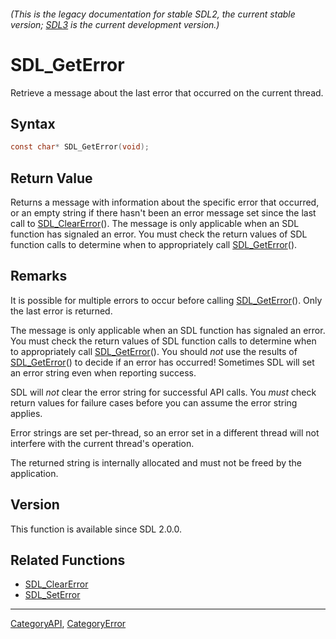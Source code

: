 ###### (This is the legacy documentation for stable SDL2, the current stable version; [SDL3](https://wiki.libsdl.org/SDL3/) is the current development version.)
# SDL_GetError

Retrieve a message about the last error that occurred on the current thread.

## Syntax

```c
const char* SDL_GetError(void);

```

## Return Value

Returns a message with information about the specific error that occurred,
or an empty string if there hasn't been an error message set since the last
call to [SDL_ClearError](SDL_ClearError)(). The message is only applicable
when an SDL function has signaled an error. You must check the return
values of SDL function calls to determine when to appropriately call
[SDL_GetError](SDL_GetError)().

## Remarks

It is possible for multiple errors to occur before calling
[SDL_GetError](SDL_GetError)(). Only the last error is returned.

The message is only applicable when an SDL function has signaled an error.
You must check the return values of SDL function calls to determine when to
appropriately call [SDL_GetError](SDL_GetError)(). You should *not* use the
results of [SDL_GetError](SDL_GetError)() to decide if an error has
occurred! Sometimes SDL will set an error string even when reporting
success.

SDL will *not* clear the error string for successful API calls. You *must*
check return values for failure cases before you can assume the error
string applies.

Error strings are set per-thread, so an error set in a different thread
will not interfere with the current thread's operation.

The returned string is internally allocated and must not be freed by the
application.

## Version

This function is available since SDL 2.0.0.

## Related Functions

* [SDL_ClearError](SDL_ClearError)
* [SDL_SetError](SDL_SetError)

----
[CategoryAPI](CategoryAPI), [CategoryError](CategoryError)


